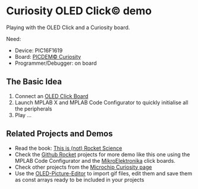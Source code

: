# Curiosity OLED Click© demo

Playing with the OLED Click and a Curiosity board.

Need:

* Device: PIC16F1619 
* Board: [PICDEM© Curiosity](https://microchip.com/curiosity) 
* Programmer/Debugger: on board

## The Basic Idea
1. Connect an [OLED Click Board](http://www.mikroe.com/click/oled_W/) 
2. Launch MPLAB X and MPLAB Code Configurator to quickly initialise all the peripherals
3. Play ...

## Related Projects and Demos

* Read the book: [This is (not) Rocket Science](http://blog.flyingpic24.com/rocket)
* Check the [Github Rocket](https://github.com/luciodj/Rocket) projects for more demo like this one using the MPLAB Code Configurator and the [MikroElektronika](http://mikroe.com) click boards.
* Check other projects from the [Microchip Curiosity page](https://microchip.com/curiosity) 
* Use the [OLED-Picture-Editor](http://github.com/luciodj/OLEDPictureEditor) to import gif files, edit them and save them as const arrays ready to be included in your projects
